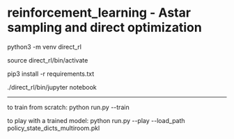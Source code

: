 # reinforcement_learning - Astar sampling and direct optimization

python3 -m venv direct_rl

source direct_rl/bin/activate

pip3 install -r requirements.txt

./direct_rl/bin/jupyter notebook

-------------------------------------
to train from scratch:
  python run.py --train

to play with a trained model:
  python run.py --play --load_path policy_state_dicts_multiroom.pkl

